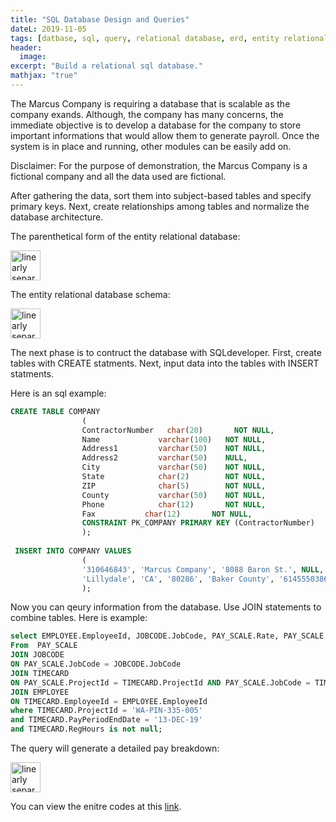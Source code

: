 ```yaml
---
title: "SQL Database Design and Queries"
dateL: 2019-11-05
tags: [datbase, sql, query, relational database, erd, entity relational database, paranthetical]
header:
  image: 
excerpt: "Build a relational sql database."
mathjax: "true"
---
```

The Marcus Company is requiring a database that is scalable as the company exands. Although, the company has many concerns, the immediate objective is to develop a database for the company to store important informations that would allow them to generate payroll. Once the system is in place and running, other modules can be easily add on. 

Disclaimer: For the purpose of demonstration, the Marcus Company is a fictional company and all the data used are fictional. 

After gathering the data, sort them into subject-based tables and specify primary keys. Next, create relationships among tables and normalize the database architecture.

The parenthetical form of the entity relational database:

<img src="{{ site.url }}{{ site.baseurl }}/images/sql/sql-pf.png" alt="linearly separable data" height="48">

The entity relational database schema:

<img src="{{ site.url }}{{ site.baseurl }}/images/sql/sql-ERD.png" alt="linearly separable data" height="48">

The next phase is to contruct the database with SQLdeveloper. First, create tables with CREATE statments. Next, input data into the tables with INSERT statments.

Here is an sql example:
```sql
CREATE TABLE COMPANY
                (
             	ContractorNumber   char(20)       NOT NULL,
                Name             varchar(100)   NOT NULL,
              	Address1         varchar(50)    NOT NULL,
               	Address2         varchar(50)    NULL,
              	City             varchar(50)    NOT NULL,
              	State            char(2)        NOT NULL,
              	ZIP              char(5)        NOT NULL,
               	County           varchar(50)    NOT NULL,
                Phone		     char(12)       NOT NULL,
                Fax		      char(12)       NOT NULL,
              	CONSTRAINT PK_COMPANY PRIMARY KEY (ContractorNumber)
                );
                
 INSERT INTO COMPANY VALUES
                (
                '310646843', 'Marcus Company', '8088 Baron St.', NULL,   
                'Lillydale', 'CA', '80286', 'Baker County', '6145550386', '6145550486'
                );
 ```
Now you can qeury information from the database. Use JOIN statements to combine tables. Here is example:

```sql
select EMPLOYEE.EmployeeId, JOBCODE.JobCode, PAY_SCALE.Rate, PAY_SCALE.FringeBenefits, Rate + FringeBenefits as "Total", TIMECARD.RegHours, (Rate + FringeBenefits) * RegHours as "Gross"
From  PAY_SCALE
JOIN JOBCODE
ON PAY_SCALE.JobCode = JOBCODE.JobCode
JOIN TIMECARD
ON PAY_SCALE.ProjectId = TIMECARD.ProjectId AND PAY_SCALE.JobCode = TIMECARD.JobCode
JOIN EMPLOYEE
ON TIMECARD.EmployeeId = EMPLOYEE.EmployeeId
where TIMECARD.ProjectId = 'WA-PIN-335-005'
and TIMECARD.PayPeriodEndDate = '13-DEC-19'
and TIMECARD.RegHours is not null;
```
The query will generate a detailed pay breakdown:

<img src="{{ site.url }}{{ site.baseurl }}/images/sql/sql-gross.png" alt="linearly separable data" height="48">

You can view the enitre codes at this [link](https://github.com/youavang/Database-Design-SQL).
